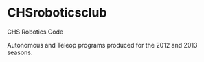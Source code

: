 CHSroboticsclub
===============

CHS Robotics Code

Autonomous and Teleop programs produced for the 2012 and 2013 seasons.
